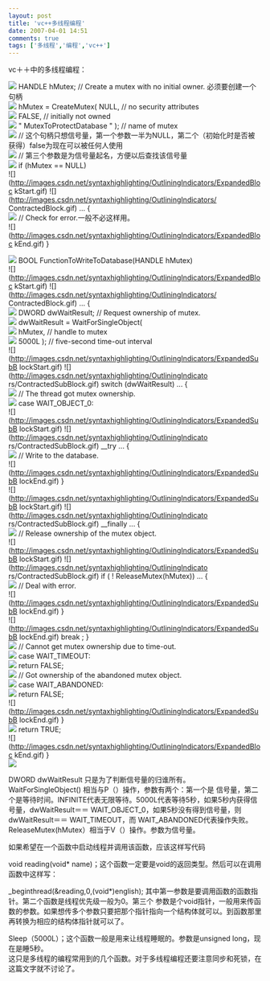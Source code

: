 ```yaml
---
layout: post
title: 'vc++多线程编程'
date: 2007-04-01 14:51
comments: true
tags: ['多线程','编程','vc++']
---
```


vc＋＋中的多线程编程：

![](http://images.csdn.net/syntaxhighlighting/OutliningIndicators/None.gif)
HANDLE hMutex;  //  Create a mutex with no initial owner. 必须要创建一个句柄  
![](http://images.csdn.net/syntaxhighlighting/OutliningIndicators/None.gif)
hMutex  =  CreateMutex( NULL,  //  no security attributes  
![](http://images.csdn.net/syntaxhighlighting/OutliningIndicators/None.gif)
FALSE,  //  initially not owned  
![](http://images.csdn.net/syntaxhighlighting/OutliningIndicators/None.gif) "
MutexToProtectDatabase  "  );  //  name of mutex  
![](http://images.csdn.net/syntaxhighlighting/OutliningIndicators/None.gif) //
这个句柄只想信号量，第一个参数一半为NULL，第二个（初始化时是否被获得）false为现在可以被任何人使用  
![](http://images.csdn.net/syntaxhighlighting/OutliningIndicators/None.gif) //
第三个参数是为信号量起名，方便以后查找该信号量  
![](http://images.csdn.net/syntaxhighlighting/OutliningIndicators/None.gif) if
(hMutex  ==  NULL)  
![](http://images.csdn.net/syntaxhighlighting/OutliningIndicators/ExpandedBloc
kStart.gif) ![](http://images.csdn.net/syntaxhighlighting/OutliningIndicators/
ContractedBlock.gif) ...  {  
![](http://images.csdn.net/syntaxhighlighting/OutliningIndicators/InBlock.gif)
//  Check for error.一般不必这样用。  
![](http://images.csdn.net/syntaxhighlighting/OutliningIndicators/ExpandedBloc
kEnd.gif) }

![](http://images.csdn.net/syntaxhighlighting/OutliningIndicators/None.gif)
BOOL FunctionToWriteToDatabase(HANDLE hMutex)  
![](http://images.csdn.net/syntaxhighlighting/OutliningIndicators/ExpandedBloc
kStart.gif) ![](http://images.csdn.net/syntaxhighlighting/OutliningIndicators/
ContractedBlock.gif) ...  {  
![](http://images.csdn.net/syntaxhighlighting/OutliningIndicators/InBlock.gif)
DWORD dwWaitResult;  //  Request ownership of mutex.  
![](http://images.csdn.net/syntaxhighlighting/OutliningIndicators/InBlock.gif)
dwWaitResult  =  WaitForSingleObject(  
![](http://images.csdn.net/syntaxhighlighting/OutliningIndicators/InBlock.gif)
hMutex,  //  handle to mutex  
![](http://images.csdn.net/syntaxhighlighting/OutliningIndicators/InBlock.gif)
5000L  );  //  five-second time-out interval  
![](http://images.csdn.net/syntaxhighlighting/OutliningIndicators/ExpandedSubB
lockStart.gif) ![](http://images.csdn.net/syntaxhighlighting/OutliningIndicato
rs/ContractedSubBlock.gif) switch  (dwWaitResult)  ...  {  
![](http://images.csdn.net/syntaxhighlighting/OutliningIndicators/InBlock.gif)
//  The thread got mutex ownership.  
![](http://images.csdn.net/syntaxhighlighting/OutliningIndicators/InBlock.gif)
case  WAIT_OBJECT_0:  
![](http://images.csdn.net/syntaxhighlighting/OutliningIndicators/ExpandedSubB
lockStart.gif) ![](http://images.csdn.net/syntaxhighlighting/OutliningIndicato
rs/ContractedSubBlock.gif) __try  ...  {  
![](http://images.csdn.net/syntaxhighlighting/OutliningIndicators/InBlock.gif)
//  Write to the database.  
![](http://images.csdn.net/syntaxhighlighting/OutliningIndicators/ExpandedSubB
lockEnd.gif) }  
![](http://images.csdn.net/syntaxhighlighting/OutliningIndicators/ExpandedSubB
lockStart.gif) ![](http://images.csdn.net/syntaxhighlighting/OutliningIndicato
rs/ContractedSubBlock.gif) __finally  ...  {  
![](http://images.csdn.net/syntaxhighlighting/OutliningIndicators/InBlock.gif)
//  Release ownership of the mutex object.  
![](http://images.csdn.net/syntaxhighlighting/OutliningIndicators/ExpandedSubB
lockStart.gif) ![](http://images.csdn.net/syntaxhighlighting/OutliningIndicato
rs/ContractedSubBlock.gif) if  (  !  ReleaseMutex(hMutex))  ...  {  
![](http://images.csdn.net/syntaxhighlighting/OutliningIndicators/InBlock.gif)
//  Deal with error.  
![](http://images.csdn.net/syntaxhighlighting/OutliningIndicators/ExpandedSubB
lockEnd.gif) }  
![](http://images.csdn.net/syntaxhighlighting/OutliningIndicators/ExpandedSubB
lockEnd.gif) break  ; }  
![](http://images.csdn.net/syntaxhighlighting/OutliningIndicators/InBlock.gif)
//  Cannot get mutex ownership due to time-out.  
![](http://images.csdn.net/syntaxhighlighting/OutliningIndicators/InBlock.gif)
case  WAIT_TIMEOUT:  
![](http://images.csdn.net/syntaxhighlighting/OutliningIndicators/InBlock.gif)
return  FALSE;  
![](http://images.csdn.net/syntaxhighlighting/OutliningIndicators/InBlock.gif)
//  Got ownership of the abandoned mutex object.  
![](http://images.csdn.net/syntaxhighlighting/OutliningIndicators/InBlock.gif)
case  WAIT_ABANDONED:  
![](http://images.csdn.net/syntaxhighlighting/OutliningIndicators/InBlock.gif)
return  FALSE;  
![](http://images.csdn.net/syntaxhighlighting/OutliningIndicators/ExpandedSubB
lockEnd.gif) }  
![](http://images.csdn.net/syntaxhighlighting/OutliningIndicators/InBlock.gif)
return  TRUE;  
![](http://images.csdn.net/syntaxhighlighting/OutliningIndicators/ExpandedBloc
kEnd.gif) }  
![](http://images.csdn.net/syntaxhighlighting/OutliningIndicators/None.gif)

DWORD dwWaitResult  只是为了判断信号量的归谁所有。  WaitForSingleObject() 相当与P（）操作，参数有两个：第一个是
信号量，第二个是等待时间。INFINITE代表无限等待。5000L代表等待5秒，如果5秒内获得信号量，dwWaitResult＝＝
WAIT_OBJECT_0，如果5秒没有得到信号量，则dwWaitResult＝＝  WAIT_TIMEOUT，而
WAIT_ABANDONED代表操作失败。  ReleaseMutex(hMutex）相当于V（）操作。参数为信号量。

如果希望在一个函数中启动线程并调用该函数，应该这样写代码

void reading(void* name)；这个函数一定要是void的返回类型。然后可以在调用函数中这样写：

_beginthread(&reading,0,(void*)english); 其中第一参数是要调用函数的函数指针。第二个函数是线程优先级一般为0。第三个
参数是个void指针，一般用来传函数的参数。如果想传多个参数只要把那个指针指向一个结构体就可以。到函数那里再转换为相应的结构体指针就可以了。

Sleep（5000L）；这个函数一般是用来让线程睡眠的。参数是unsigned long，现在是睡5秒。  
这只是多线程的编程常用到的几个函数。对于多线程编程还要注意同步和死锁，在这篇文字就不讨论了。

